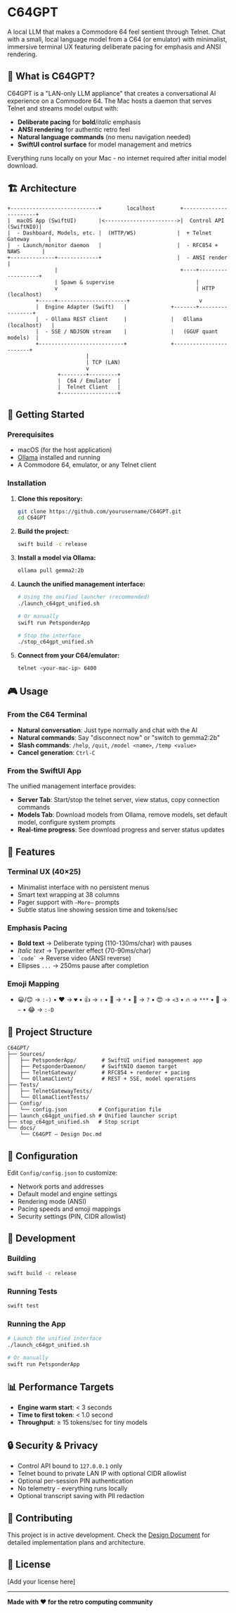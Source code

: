 # C64GPT

A local LLM that makes a Commodore 64 feel sentient through Telnet. Chat with a small, local language model from a C64 (or emulator) with minimalist, immersive terminal UX featuring deliberate pacing for emphasis and ANSI rendering.

## 🎯 What is C64GPT?

C64GPT is a "LAN-only LLM appliance" that creates a conversational AI experience on a Commodore 64. The Mac hosts a daemon that serves Telnet and streams model output with:

- **Deliberate pacing** for **bold**/*italic* emphasis
- **ANSI rendering** for authentic retro feel
- **Natural language commands** (no menu navigation needed)
- **SwiftUI control surface** for model management and metrics

Everything runs locally on your Mac - no internet required after initial model download.

## 🏗️ Architecture

```
+----------------------------+        localhost        +-----------------------+
|  macOS App (SwiftUI)       |<----------------------->|  Control API (SwiftNIO)|
|  - Dashboard, Models, etc. |  (HTTP/WS)             |  + Telnet Gateway      |
|  - Launch/monitor daemon   |                        |  - RFC854 + NAWS       |
+--------------+-------------+                        |  - ANSI render |
               |                                       +----+-------------------+
               | Spawn & supervise                          |
               v                                            | HTTP (localhost)
         +-----+----------------------+                      v
         |  Engine Adapter (Swift)   |              +-------+-----------------+
         |  - Ollama REST client     |              |   Ollama (localhost)   |
         |  - SSE / NDJSON stream    |              |   (GGUF quant models)  |
         +---------------------------+              +------------------------+
                         |
                         | TCP (LAN)
                         v
                +--------+---------+
                |  C64 / Emulator  |
                |  Telnet Client   |
                +------------------+
```

## 🚀 Getting Started

### Prerequisites

- macOS (for the host application)
- [Ollama](https://ollama.ai/) installed and running
- A Commodore 64, emulator, or any Telnet client

### Installation

1. **Clone this repository:**
   ```bash
   git clone https://github.com/yourusername/C64GPT.git
   cd C64GPT
   ```

2. **Build the project:**
   ```bash
   swift build -c release
   ```

3. **Install a model via Ollama:**
   ```bash
   ollama pull gemma2:2b
   ```

4. **Launch the unified management interface:**
   ```bash
   # Using the unified launcher (recommended)
   ./launch_c64gpt_unified.sh
   
   # Or manually
   swift run PetsponderApp
   
   # Stop the interface
   ./stop_c64gpt_unified.sh
   ```

5. **Connect from your C64/emulator:**
   ```bash
   telnet <your-mac-ip> 6400
   ```

## 🎮 Usage

### From the C64 Terminal

- **Natural conversation**: Just type normally and chat with the AI
- **Natural commands**: Say "disconnect now" or "switch to gemma2:2b"
- **Slash commands**: `/help`, `/quit`, `/model <name>`, `/temp <value>`
- **Cancel generation**: `Ctrl-C`

### From the SwiftUI App

The unified management interface provides:
- **Server Tab**: Start/stop the telnet server, view status, copy connection commands
- **Models Tab**: Download models from Ollama, remove models, set default model, configure system prompts
- **Real-time progress**: See download progress and server status updates

## 🎨 Features

### Terminal UX (40×25)
- Minimalist interface with no persistent menus
- Smart text wrapping at 38 columns
- Pager support with `—More—` prompts
- Subtle status line showing session time and tokens/sec

### Emphasis Pacing
- **Bold text** → Deliberate typing (110-130ms/char) with pauses
- *Italic text* → Typewriter effect (70-90ms/char)
- `` `code` `` → Reverse video (ANSI reverse)
- Ellipses `...` → 250ms pause after completion

### Emoji Mapping
- 😀/😊 → `:-)` • ❤️ → `♥` • 👍 → `↑` • 🎉 → `*` • 🤔 → `?` • 😍 → `<3` • 🔥 → `***` • 👋 → `~` • 😂 → `:-D`

## 📁 Project Structure

```
C64GPT/
├── Sources/
│   ├── PetsponderApp/        # SwiftUI unified management app
│   ├── PetsponderDaemon/     # SwiftNIO daemon target
│   ├── TelnetGateway/        # RFC854 + renderer + pacing
│   └── OllamaClient/         # REST + SSE, model operations
├── Tests/
│   ├── TelnetGatewayTests/
│   └── OllamaClientTests/
├── Config/
│   └── config.json          # Configuration file
├── launch_c64gpt_unified.sh # Unified launcher script
├── stop_c64gpt_unified.sh   # Stop script
└── docs/
    └── C64GPT — Design Doc.md
```

## 🔧 Configuration

Edit `Config/config.json` to customize:

- Network ports and addresses
- Default model and engine settings
- Rendering mode (ANSI)
- Pacing speeds and emoji mappings
- Security settings (PIN, CIDR allowlist)

## 🧪 Development

### Building
```bash
swift build -c release
```

### Running Tests
```bash
swift test
```

### Running the App
```bash
# Launch the unified interface
./launch_c64gpt_unified.sh

# Or manually
swift run PetsponderApp
```

## 📊 Performance Targets

- **Engine warm start**: < 3 seconds
- **Time to first token**: < 1.0 second
- **Throughput**: ≥ 15 tokens/sec for tiny models

## 🔒 Security & Privacy

- Control API bound to `127.0.0.1` only
- Telnet bound to private LAN IP with optional CIDR allowlist
- Optional per-session PIN authentication
- No telemetry - everything runs locally
- Optional transcript saving with PII redaction

## 🤝 Contributing

This project is in active development. Check the [Design Document](docs/C64GPT%20—%20Design%20Doc.md) for detailed implementation plans and architecture.

## 📄 License

[Add your license here]

---

**Made with ❤️ for the retro computing community**
